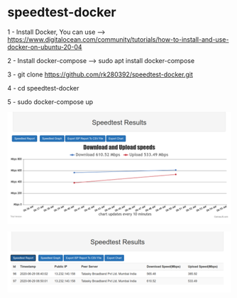 # speedtest-docker
1 - Install Docker, You can use --> https://www.digitalocean.com/community/tutorials/how-to-install-and-use-docker-on-ubuntu-20-04 

2 - Install docker-compose --> sudo apt install docker-compose

3 - git clone https://github.com/rk280392/speedtest-docker.git

4 - cd speedtest-docker

5 - sudo docker-compose up

![Image of speedtest_graph](speedtest-graph.png)

![Image of speedtest_report](speedtest-report.png)
